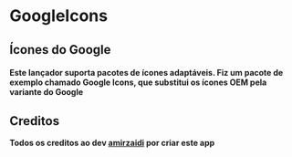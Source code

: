 # GoogleIcons
## Ícones do Google
#### Este lançador suporta pacotes de ícones adaptáveis. Fiz um pacote de exemplo chamado Google Icons, que substitui os ícones OEM pela variante do Google
## Creditos
__Todos os creditos ao dev [amirzaidi](https://github.com/amirzaidi/Launcher3) por criar este app__

